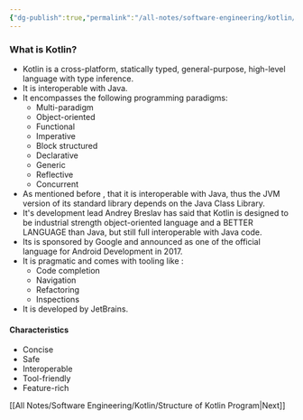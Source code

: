 ```yaml
---
{"dg-publish":true,"permalink":"/all-notes/software-engineering/kotlin/introduction-kotlin/"}
---
```


### What is Kotlin?
- Kotlin is a cross-platform, statically typed, general-purpose, high-level language with type inference.
- It is interoperable with Java.
- It encompasses the following programming paradigms:
	- Multi-paradigm
	- Object-oriented
	- Functional
	- Imperative
	- Block structured
	- Declarative
	- Generic
	- Reflective
	- Concurrent
- As mentioned before , that it is interoperable with Java, thus the JVM version of its standard library depends on the Java Class Library.
- It's development lead Andrey Breslav has said that Kotlin is designed to be industrial strength object-oriented language and a BETTER LANGUAGE than Java, but still full interoperable with Java code.
- Its is sponsored by Google and announced as one of the official language for Android Development in 2017.
- It is pragmatic and comes with tooling like :
	- Code completion
	- Navigation
	- Refactoring
	- Inspections
- It is developed by JetBrains.

#### Characteristics
- Concise
- Safe
- Interoperable
- Tool-friendly
- Feature-rich

[[All Notes/Software Engineering/Kotlin/Structure of Kotlin Program\|Next]]

